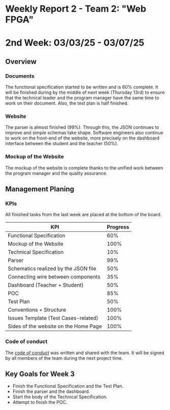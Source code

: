 # Weekly Report 2 - Team 2: "Web FPGA"

# 2nd Week: 03/03/25 - 03/07/25

## Overview

### Documents

The functional specification started to be written and is 60% complete. It will be finished during by the middle of next week (Thursday 13rd) to ensure that the technical leader and the program manager have the same time to work on their document. Also, the test plan is half finished.

### Website

The parser is almost finished (99%). Through this, the JSON continues to improve and simple schemas take shape. Software engineers also continue to work on the front-end of the website, more precisely on the dashboard interface between the student and the teacher (50%).

### Mockup of the Website

The mockup of the website is complete thanks to the unified work between the program manager and the quality assurance.

## Management Planing

### KPIs

All finished tasks from the last week are placed at the bottom of the board.

| KPI                                     | Progress |
| --------------------------------------- | -------- |
| Functional Specification                | 60%      |
| Mockup of the Website                   | 100%     |
| Technical Specification                 | 10%      |
| Parser                                  | 99%      |
| Schematics realized by the JSON file    | 50%      |
| Connecting wire between components      | 35%      |
| Dashboard (Teacher + Student)           | 50%      |
| POC                                     | 85%      |
| Test Plan                               | 50%      |
| Conventions + Structure                 | 100%     |
| Issues Template (Test Cases-related)    | 100%     |
| Sides of the website on the Home Page   | 100%     |

### Code of conduct

The [code of conduct](../../../CODE_OF_CONDUCT.md) was written and shared with the team. It will be signed by all members of the team during the next project time.

## Key Goals for Week 3

- Finish the Functional Specification and the Test Plan.
- Finish the parser and the dashboard.
- Start the body of the Technical Specification.
- Attempt to finish the POC.